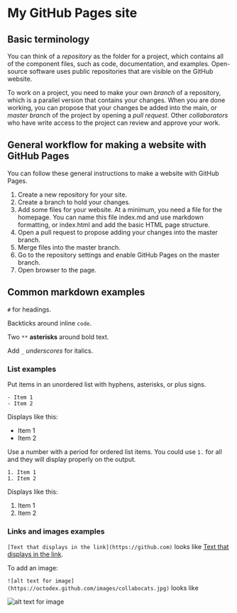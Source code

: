 # My GitHub Pages site

## Basic terminology

You can think of a _repository_ as the folder for a project, which contains all of the component files, such as code, documentation, and examples. Open-source software uses public repositories that are visible on the GitHub website.

To work on a project, you need to make your own _branch_ of a repository, which is a parallel version that contains your changes. When you are done working, you can propose that your changes be added into the main, or _master branch_ of the project by opening a _pull request_. Other _collaborators_ who have write access to the project can review and approve your work.

## General workflow for making a website with GitHub Pages

You can follow these general instructions to make a website with GitHub Pages.

1. Create a new repository for your site.
2. Create a branch to hold your changes.
2. Add some files for your website. At a minimum, you need a file for the homepage. You can name this file index.md and use markdown formatting, or index.html and add the basic HTML page structure.
3. Open a pull request to propose adding your changes into the master branch.
4. Merge files into the master branch.
5. Go to the repository settings and enable GitHub Pages on the master branch.
6. Open browser to the page.

## Common markdown examples

`#` for headings.

Backticks around inline `code`.

Two `**` **asterisks** around bold text.

Add `_` _underscores_ for italics.

### List examples

Put items in an unordered list with hyphens, asterisks, or plus signs.

```
- Item 1
- Item 2
```

Displays like this:

- Item 1
- Item 2

Use a number with a period for ordered list items. You could use `1.` for all and they will display properly on the output.

```
1. Item 1
1. Item 2
```

Displays like this:

1. Item 1
1. Item 2

### Links and images examples

`[Text that displays in the link](https://github.com)` looks like [Text that displays in the link](https://github.com).

To add an image:

`![alt text for image](https://octodex.github.com/images/collabocats.jpg)` looks like

![alt text for image](https://octodex.github.com/images/collabocats.jpg)
